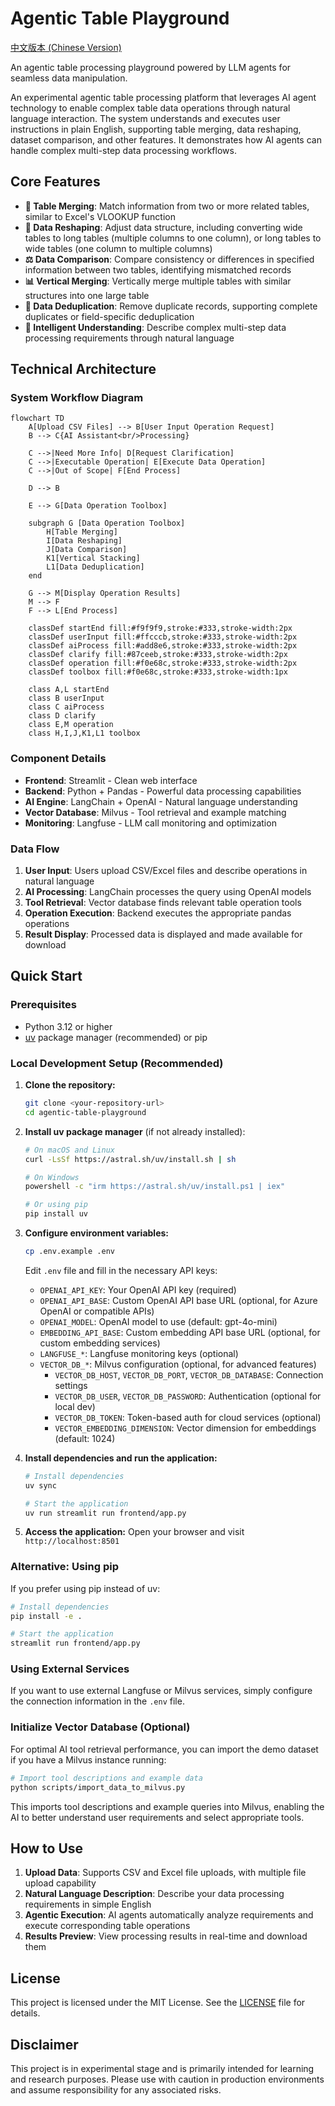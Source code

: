 # Agentic Table Playground

[中文版本 (Chinese Version)](README_zh.md)

An agentic table processing playground powered by LLM agents for seamless data manipulation.

An experimental agentic table processing platform that leverages AI agent technology to enable complex table data operations through natural language interaction. The system understands and executes user instructions in plain English, supporting table merging, data reshaping, dataset comparison, and other features. It demonstrates how AI agents can handle complex multi-step data processing workflows.

## Core Features

- **🔗 Table Merging**: Match information from two or more related tables, similar to Excel's VLOOKUP function
- **🔄 Data Reshaping**: Adjust data structure, including converting wide tables to long tables (multiple columns to one column), or long tables to wide tables (one column to multiple columns)
- **⚖️ Data Comparison**: Compare consistency or differences in specified information between two tables, identifying mismatched records
- **📊 Vertical Merging**: Vertically merge multiple tables with similar structures into one large table
- **🧹 Data Deduplication**: Remove duplicate records, supporting complete duplicates or field-specific deduplication
- **🤖 Intelligent Understanding**: Describe complex multi-step data processing requirements through natural language

## Technical Architecture

### System Workflow Diagram

```mermaid
flowchart TD
    A[Upload CSV Files] --> B[User Input Operation Request]
    B --> C{AI Assistant<br/>Processing}

    C -->|Need More Info| D[Request Clarification]
    C -->|Executable Operation| E[Execute Data Operation]
    C -->|Out of Scope| F[End Process]

    D --> B

    E --> G[Data Operation Toolbox]

    subgraph G [Data Operation Toolbox]
        H[Table Merging]
        I[Data Reshaping]
        J[Data Comparison]
        K1[Vertical Stacking]
        L1[Data Deduplication]
    end

    G --> M[Display Operation Results]
    M --> F
    F --> L[End Process]

    classDef startEnd fill:#f9f9f9,stroke:#333,stroke-width:2px
    classDef userInput fill:#ffcccb,stroke:#333,stroke-width:2px
    classDef aiProcess fill:#add8e6,stroke:#333,stroke-width:2px
    classDef clarify fill:#87ceeb,stroke:#333,stroke-width:2px
    classDef operation fill:#f0e68c,stroke:#333,stroke-width:2px
    classDef toolbox fill:#f0e68c,stroke:#333,stroke-width:1px

    class A,L startEnd
    class B userInput
    class C aiProcess
    class D clarify
    class E,M operation
    class H,I,J,K1,L1 toolbox
```

### Component Details

- **Frontend**: Streamlit - Clean web interface
- **Backend**: Python + Pandas - Powerful data processing capabilities
- **AI Engine**: LangChain + OpenAI - Natural language understanding
- **Vector Database**: Milvus - Tool retrieval and example matching
- **Monitoring**: Langfuse - LLM call monitoring and optimization

### Data Flow

1. **User Input**: Users upload CSV/Excel files and describe operations in natural language
2. **AI Processing**: LangChain processes the query using OpenAI models
3. **Tool Retrieval**: Vector database finds relevant table operation tools
4. **Operation Execution**: Backend executes the appropriate pandas operations
5. **Result Display**: Processed data is displayed and made available for download

## Quick Start

### Prerequisites

- Python 3.12 or higher
- [uv](https://docs.astral.sh/uv/) package manager (recommended) or pip

### Local Development Setup (Recommended)

1. **Clone the repository:**
   ```bash
   git clone <your-repository-url>
   cd agentic-table-playground
   ```

2. **Install uv package manager** (if not already installed):
   ```bash
   # On macOS and Linux
   curl -LsSf https://astral.sh/uv/install.sh | sh

   # On Windows
   powershell -c "irm https://astral.sh/uv/install.ps1 | iex"

   # Or using pip
   pip install uv
   ```

3. **Configure environment variables:**
   ```bash
   cp .env.example .env
   ```
   Edit `.env` file and fill in the necessary API keys:
   - `OPENAI_API_KEY`: Your OpenAI API key (required)
   - `OPENAI_API_BASE`: Custom OpenAI API base URL (optional, for Azure OpenAI or compatible APIs)
   - `OPENAI_MODEL`: OpenAI model to use (default: gpt-4o-mini)
   - `EMBEDDING_API_BASE`: Custom embedding API base URL (optional, for custom embedding services)
   - `LANGFUSE_*`: Langfuse monitoring keys (optional)
   - `VECTOR_DB_*`: Milvus configuration (optional, for advanced features)
     - `VECTOR_DB_HOST`, `VECTOR_DB_PORT`, `VECTOR_DB_DATABASE`: Connection settings
     - `VECTOR_DB_USER`, `VECTOR_DB_PASSWORD`: Authentication (optional for local dev)
     - `VECTOR_DB_TOKEN`: Token-based auth for cloud services (optional)
     - `VECTOR_EMBEDDING_DIMENSION`: Vector dimension for embeddings (default: 1024)

4. **Install dependencies and run the application:**
   ```bash
   # Install dependencies
   uv sync

   # Start the application
   uv run streamlit run frontend/app.py
   ```

5. **Access the application:**
   Open your browser and visit `http://localhost:8501`

### Alternative: Using pip

If you prefer using pip instead of uv:

```bash
# Install dependencies
pip install -e .

# Start the application
streamlit run frontend/app.py
```

### Using External Services

If you want to use external Langfuse or Milvus services, simply configure the connection information in the `.env` file.

### Initialize Vector Database (Optional)

For optimal AI tool retrieval performance, you can import the demo dataset if you have a Milvus instance running:

```bash
# Import tool descriptions and example data
python scripts/import_data_to_milvus.py
```

This imports tool descriptions and example queries into Milvus, enabling the AI to better understand user requirements and select appropriate tools.

## How to Use

1. **Upload Data**: Supports CSV and Excel file uploads, with multiple file upload capability
2. **Natural Language Description**: Describe your data processing requirements in simple English
3. **Agentic Execution**: AI agents automatically analyze requirements and execute corresponding table operations
4. **Results Preview**: View processing results in real-time and download them

## License

This project is licensed under the MIT License. See the [LICENSE](LICENSE) file for details.

## Disclaimer

This project is in experimental stage and is primarily intended for learning and research purposes. Please use with caution in production environments and assume responsibility for any associated risks.